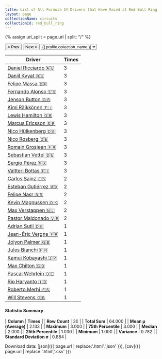 ```yaml
---
title: List of All Formula 1® Drivers that Have Raced at Red Bull Ring
layout: page
collectionName: circuits
collectionId: red_bull_ring
---
```


{% assign url_split = page.url | split: "/" %}
<div id="collection-navigation">
<button onclick="selector.options[selector.selectedIndex-1].value && (window.location = selector.options[selector.selectedIndex-1].value);">&lt; Prev</button>
<button onclick="selector.options[selector.selectedIndex+1].value && (window.location = selector.options[selector.selectedIndex+1].value);">Next &gt;</button>
<select id="selector" onchange="this.options[this.selectedIndex].value && (window.location = this.options[this.selectedIndex].value);">
  {% for collectionId in site.data[page.collectionName].refs %}
    {% if collectionId == page.collectionId %}
      {% assign selected = "selected" %}
    {% else %}
      {% assign selected = "" %}
    {% endif %}
    {% assign profile = site.data[page.collectionName][collectionId].profile %}
    <option value="/f1/{{ page.collectionName }}/{{ collectionId }}/{{ url_split[4] }}" {{ selected }}>{{ profile.collection_name }}</option>
  {% endfor %}
</select>
</div>

| Driver | Times |
|--|--|
| [Daniel Ricciardo 🇦🇺](/f1/drivers/ricciardo) | 3 |
| [Daniil Kvyat 🇷🇺](/f1/drivers/kvyat) | 3 |
| [Felipe Massa 🇧🇷](/f1/drivers/massa) | 3 |
| [Fernando Alonso 🇪🇸](/f1/drivers/alonso) | 3 |
| [Jenson Button 🇬🇧](/f1/drivers/button) | 3 |
| [Kimi Räikkönen 🇫🇮](/f1/drivers/raikkonen) | 3 |
| [Lewis Hamilton 🇬🇧](/f1/drivers/hamilton) | 3 |
| [Marcus Ericsson 🇸🇪](/f1/drivers/ericsson) | 3 |
| [Nico Hülkenberg 🇩🇪](/f1/drivers/hulkenberg) | 3 |
| [Nico Rosberg 🇩🇪](/f1/drivers/rosberg) | 3 |
| [Romain Grosjean 🇫🇷](/f1/drivers/grosjean) | 3 |
| [Sebastian Vettel 🇩🇪](/f1/drivers/vettel) | 3 |
| [Sergio Pérez 🇲🇽](/f1/drivers/perez) | 3 |
| [Valtteri Bottas 🇫🇮](/f1/drivers/bottas) | 3 |
| [Carlos Sainz 🇪🇸](/f1/drivers/sainz) | 2 |
| [Esteban Gutiérrez 🇲🇽](/f1/drivers/gutierrez) | 2 |
| [Felipe Nasr 🇧🇷](/f1/drivers/nasr) | 2 |
| [Kevin Magnussen 🇩🇰](/f1/drivers/kevin_magnussen) | 2 |
| [Max Verstappen 🇳🇱](/f1/drivers/max_verstappen) | 2 |
| [Pastor Maldonado 🇻🇪](/f1/drivers/maldonado) | 2 |
| [Adrian Sutil 🇩🇪](/f1/drivers/sutil) | 1 |
| [Jean-Éric Vergne 🇫🇷](/f1/drivers/vergne) | 1 |
| [Jolyon Palmer 🇬🇧](/f1/drivers/jolyon_palmer) | 1 |
| [Jules Bianchi 🇫🇷](/f1/drivers/jules_bianchi) | 1 |
| [Kamui Kobayashi 🇯🇵](/f1/drivers/kobayashi) | 1 |
| [Max Chilton 🇬🇧](/f1/drivers/chilton) | 1 |
| [Pascal Wehrlein 🇩🇪](/f1/drivers/wehrlein) | 1 |
| [Rio Haryanto 🇮🇩](/f1/drivers/haryanto) | 1 |
| [Roberto Merhi 🇪🇸](/f1/drivers/merhi) | 1 |
| [Will Stevens 🇬🇧](/f1/drivers/stevens) | 1 |

#### Statistic Summary

| **Column** | **Times** |
| **Row Count** | 30 |
| **Total Sum** | 64.000 |
| **Mean μ (Average)** | 2.133 |
| **Maximum** | 3.000 |
| **75th Percentile** | 3.000 |
| **Median** | 2.000 |
| **25th Percentile** | 1.000 |
| **Minimum** | 1.000 |
| **Variance** | 0.782 |
| **Standard Deviation σ** | 0.884 |

Download data: [json]({{ page.url | replace:'.html','.json' }}), [csv]({{ page.url | replace:'.html','.csv' }})
